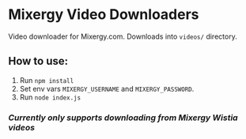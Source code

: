 # Mixergy Video Downloaders

Video downloader for Mixergy.com. Downloads into `videos/` directory.

## How to use:

1. Run `npm install`
2. Set env vars `MIXERGY_USERNAME` and `MIXERGY_PASSWORD`.
3. Run `node index.js`

### *Currently only supports downloading from Mixergy Wistia videos*